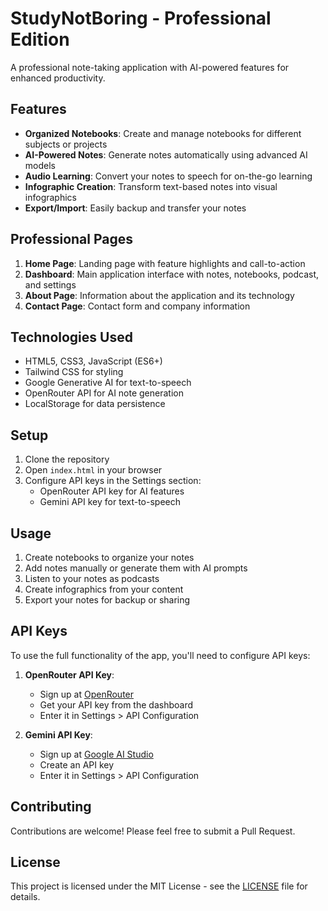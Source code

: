 # StudyNotBoring - Professional Edition

A professional note-taking application with AI-powered features for enhanced productivity.

## Features

- **Organized Notebooks**: Create and manage notebooks for different subjects or projects
- **AI-Powered Notes**: Generate notes automatically using advanced AI models
- **Audio Learning**: Convert your notes to speech for on-the-go learning
- **Infographic Creation**: Transform text-based notes into visual infographics
- **Export/Import**: Easily backup and transfer your notes

## Professional Pages

1. **Home Page**: Landing page with feature highlights and call-to-action
2. **Dashboard**: Main application interface with notes, notebooks, podcast, and settings
3. **About Page**: Information about the application and its technology
4. **Contact Page**: Contact form and company information

## Technologies Used

- HTML5, CSS3, JavaScript (ES6+)
- Tailwind CSS for styling
- Google Generative AI for text-to-speech
- OpenRouter API for AI note generation
- LocalStorage for data persistence

## Setup

1. Clone the repository
2. Open `index.html` in your browser
3. Configure API keys in the Settings section:
   - OpenRouter API key for AI features
   - Gemini API key for text-to-speech

## Usage

1. Create notebooks to organize your notes
2. Add notes manually or generate them with AI prompts
3. Listen to your notes as podcasts
4. Create infographics from your content
5. Export your notes for backup or sharing

## API Keys

To use the full functionality of the app, you'll need to configure API keys:

1. **OpenRouter API Key**:
   - Sign up at [OpenRouter](https://openrouter.ai/)
   - Get your API key from the dashboard
   - Enter it in Settings > API Configuration

2. **Gemini API Key**:
   - Sign up at [Google AI Studio](https://aistudio.google.com/)
   - Create an API key
   - Enter it in Settings > API Configuration

## Contributing

Contributions are welcome! Please feel free to submit a Pull Request.

## License

This project is licensed under the MIT License - see the [LICENSE](LICENSE) file for details.